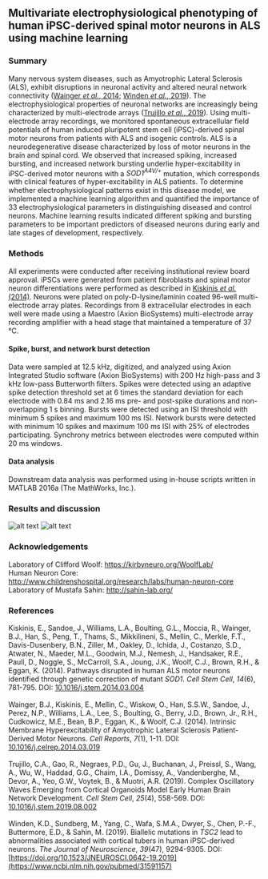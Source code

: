 ## Multivariate electrophysiological phenotyping of human iPSC-derived spinal motor neurons in ALS using machine learning

### Summary
Many nervous system diseases, such as Amyotrophic Lateral Sclerosis (ALS), exhibit disruptions in neuronal activity and altered neural network connectivity ([Wainger *et al.*, 2014](https://www.ncbi.nlm.nih.gov/pubmed/24703839); [Winden *et al.*, 2019](https://www.ncbi.nlm.nih.gov/pubmed/31591157)). The electrophysiological properties of neuronal networks are increasingly being characterized by multi-electrode arrays ([Trujillo *et al.*, 2019](https://www.ncbi.nlm.nih.gov/pubmed/31474560)). Using multi-electrode array recordings, we monitored spontaneous extracellular field potentials of human induced pluripotent stem cell (iPSC)-derived spinal motor neurons from patients with ALS and isogenic controls. ALS is a neurodegenerative disease characterized by loss of motor neurons in the brain and spinal cord. We observed that increased spiking, increased bursting, and increased network bursting underlie hyper-excitability in iPSC-derived motor neurons with a *SOD1<sup>A4V/+</sup>* mutation, which corresponds with clinical features of hyper-excitability in ALS patients. To determine whether electrophysiological patterns exist in this disease model, we implemented a machine learning algorithm and quantified the importance of 33 electrophysiological parameters in distinguishing diseased and control neurons. Machine learning results indicated different spiking and bursting parameters to be important predictors of diseased neurons during early and late stages of development, respectively.

### Methods
All experiments were conducted after receiving institutional review board approval. iPSCs were generated from patient fibroblasts and spinal motor neuron differentiations were performed as described in [Kiskinis *et al.* (2014)](https://pubmed.ncbi.nlm.nih.gov/24704492/). Neurons were plated on poly-D-lysine/laminin coated 96-well multi-electrode array plates. Recordings from 8 extracellular electrodes in each well were made using a Maestro (Axion BioSystems) multi-electrode array recording amplifier with a head stage that maintained a temperature of 37 &deg;C. 
#### Spike, burst, and network burst detection
Data were sampled at 12.5 kHz, digitized, and analyzed using Axion Integrated Studio software (Axion BioSystems) with 200 Hz high-pass and 3 kHz low-pass Butterworth filters. Spikes were detected using an adaptive spike detection threshold set at 6 times the standard deviation for each electrode with 0.84 ms and 2.16 ms pre- and post-spike durations and non-overlapping 1 s binning. Bursts were detected using an ISI threshold with minimum 5 spikes and maximum 100 ms ISI. Network bursts were detected with minimum 10 spikes and maximum 100 ms ISI with 25% of electrodes participating. Synchrony metrics between electrodes were computed within 20 ms windows.
#### Data analysis
Downstream data analysis was performed using in-house scripts written in MATLAB 2016a (The MathWorks, Inc.).

### Results and discussion
![alt text](https://github.com/syed-adil-wafa/MEA-phenotyping-of-ALS-motor-neurons/blob/master/figures/feature_importance.png)
![alt text](https://github.com/syed-adil-wafa/MEA-phenotyping-of-ALS-motor-neurons/blob/master/figures/ALS_electrophysiological_features.jpg)

### Acknowledgements
Laboratory of Clifford Woolf: https://kirbyneuro.org/WoolfLab/
<br/> Human Neuron Core: http://www.childrenshospital.org/research/labs/human-neuron-core
<br/> Laboratory of Mustafa Sahin: http://sahin-lab.org/

### References
Kiskinis, E., Sandoe, J., Williams, L.A., Boulting, G.L., Moccia, R., Wainger, B.J., Han, S., Peng, T., Thams, S., Mikkilineni, S., Mellin, C., Merkle, F.T., Davis-Dusenbery, B.N., Ziller, M., Oakley, D., Ichida, J., Costanzo, S.D., Atwater, N., Maeder, M.L., Goodwin, M.J., Nemesh, J., Handsaker, R.E., Paull, D., Noggle, S., McCarroll, S.A., Joung, J.K., Woolf, C.J., Brown, R.H., & Eggan, K. (2014). Pathways disrupted in human ALS motor neurons identified through genetic correction of mutant *SOD1*. *Cell Stem Cell*, *14*(6), 781-795. DOI: [10.1016/j.stem.2014.03.004](https://pubmed.ncbi.nlm.nih.gov/24704492/)
<br/>
<br/> Wainger, B.J., Kiskinis, E., Mellin, C., Wiskow, O., Han, S.S.W., Sandoe, J., Perez, N.P., Williams, L.A., Lee, S., Boulting, G., Berry, J.D., Brown, Jr., R.H., Cudkowicz, M.E., Bean, B.P., Eggan, K., & Woolf, C.J. (2014). Intrinsic Membrane Hyperexcitability of Amyotrophic Lateral Sclerosis Patient-Derived Motor Neurons. *Cell Reports*, *7*(1), 1-11. DOI: [10.1016/j.celrep.2014.03.019](https://www.ncbi.nlm.nih.gov/pubmed/24703839)
<br/>
<br/> Trujillo, C.A., Gao, R., Negraes, P.D., Gu, J., Buchanan, J., Preissl, S., Wang, A., Wu, W., Haddad, G.G., Chaim, I.A., Domissy, A., Vandenberghe, M., Devor, A., Yeo, G.W., Voytek, B., & Muotri, A.R. (2019). Complex Oscillatory Waves Emerging from Cortical Organoids Model Early Human Brain Network Development. *Cell Stem Cell*, *25*(4), 558-569. DOI: [10.1016/j.stem.2019.08.002](https://www.ncbi.nlm.nih.gov/pubmed/31474560)
<br/>
<br/> Winden, K.D., Sundberg, M., Yang, C., Wafa, S.M.A., Dwyer, S., Chen, P.-F., Buttermore, E.D., & Sahin, M. (2019). Biallelic mutations in *TSC2* lead to abnormalities associated with cortical tubers in human iPSC-derived neurons. *The Journal of Neuroscience*, *39*(47), 9294-9305. DOI: [https://doi.org/10.1523/JNEUROSCI.0642-19.2019](https://www.ncbi.nlm.nih.gov/pubmed/31591157)
